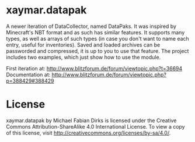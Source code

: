 xaymar.datapak
=======================

A newer iteration of DataCollector, named DataPaks. It was inspired by Minecraft's NBT format and as such has similar features. It supports many types, as well as arrays of such types (in case you don't want to name each entry, useful for inventories). Saved and loaded archives can be passworded and compressed, it is up to you to use that feature. The project includes two examples, which just show how to use the module.

First iteration at: http://www.blitzforum.de/forum/viewtopic.php?t=36694
Documentation at: http://www.blitzforum.de/forum/viewtopic.php?p=388429#388429

License
=======
xaymar.datapak by Michael Fabian Dirks is licensed under the Creative Commons Attribution-ShareAlike 4.0 International License. To view a copy of this license, visit http://creativecommons.org/licenses/by-sa/4.0/.